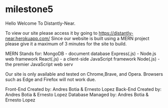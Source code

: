 # milestone5

Hello Welcome To Distantly-Near.

To view our site please access it by going to https://distantly-near.herokuapp.com/
Since our website is built using a MERN project please give it a maximum of 3 minutes for the site to build.

MERN Stands for:
MongoDB - document database
Express(.js) - Node.js web framework
React(.js) - a client-side JavaScript framework
Node(.js) - the premier JavaScript web serv

Our site is only available and tested on Chrome,Brave, and Opera.
Browsers such as Edge and Firefox will not work due.

Front-End Created by: Andres Botia & Ernesto Lopez
Back-End Created by: Andres Botia & Ernesto Lopez
Database Managed by: Andres Botia & Ernesto Lopez

